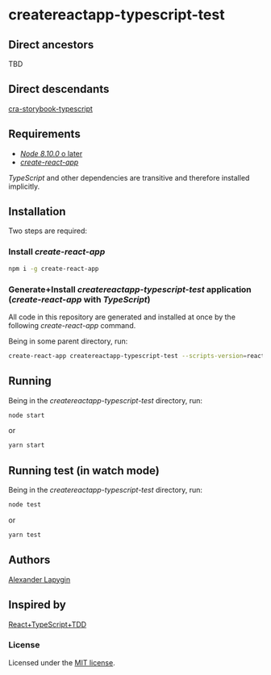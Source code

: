 # createreactapp-typescript-test

## Direct ancestors

TBD

## Direct descendants

[cra-storybook-typescript](https://github.com/softspider/cra-storybook-typescript-snapshot-testing)

## Requirements

* [*Node 8.10.0* o later](https://nodejs.org/en/download/package-manager/)
* [*create-react-app*](https://facebook.github.io/create-react-app/)

*TypeScript* and other dependencies are transitive and therefore installed implicitly.

## Installation

Two steps are required:

### Install *create-react-app*

```sh
npm i -g create-react-app
```

### Generate+Install *createreactapp-typescript-test* application (*create-react-app* with *TypeScript*)

All code in this repository are generated and installed at once by the following *create-react-app* command.

Being in some parent directory, run:

```sh
create-react-app createreactapp-typescript-test --scripts-version=react-scripts-ts
```

## Running

Being in the *createreactapp-typescript-test* directory, run:

```sh
node start
```

or

```sh
yarn start
```

## Running test (in watch mode)

Being in the *createreactapp-typescript-test* directory, run:

```sh
node test
```

or

```sh
yarn test
```

## Authors

[Alexander Lapygin](https://github.com/AlexanderLapygin)

## Inspired by

[React+TypeScript+TDD](https://react-typescript-tdd.firebaseapp.com/)

### License

Licensed under the [MIT license](./LICENSE).
